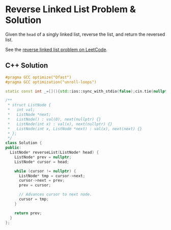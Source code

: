 # Reverse Linked List Problem & Solution

Given the `head` of a singly linked list, reverse the list, and return the reversed list.

See the [reverse linked list problem on LeetCode](https://leetcode.com/problems/reverse-linked-list).

## C++ Solution

```cpp
#pragma GCC optimize("Ofast")
#pragma GCC optimization("unroll-loops")

static const int _=[](){std::ios::sync_with_stdio(false);cin.tie(nullptr);cout.tie(nullptr);return 0;}();

/**
 * struct ListNode {
 *   int val;
 *   ListNode *next;
 *   ListNode() : val(0), next(nullptr) {}
 *   ListNode(int x) : val(x), next(nullptr) {}
 *   ListNode(int x, ListNode *next) : val(x), next(next) {}
 * };
 */
class Solution {
public:
  ListNode* reverseList(ListNode* head) {
    ListNode* prev = nullptr;
    ListNode* cursor = head;

    while (cursor != nullptr) {
      ListNode* tmp = cursor->next;
      cursor->next = prev;
      prev = cursor;

      // Advances cursor to next node.
      cursor = tmp;
    }

    return prev;
  }
};
```
